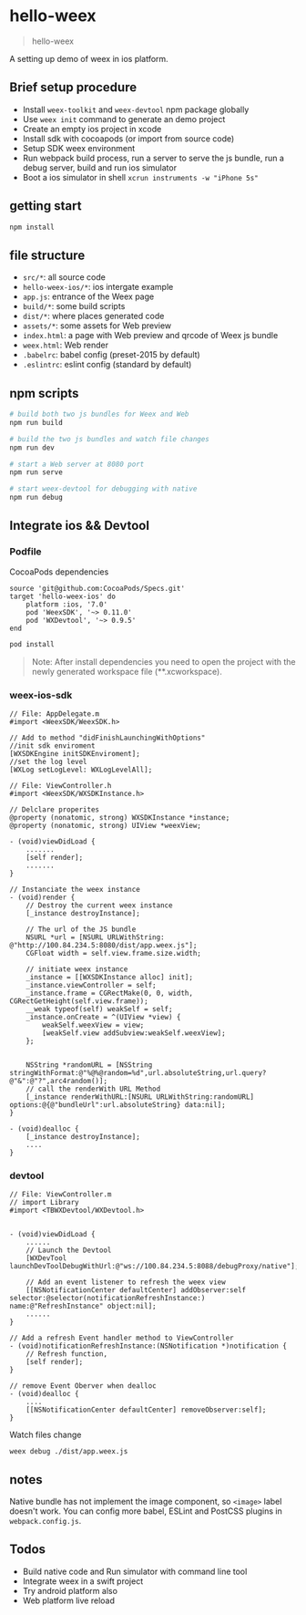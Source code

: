# hello-weex

> hello-weex

A setting up demo of weex in ios platform.

## Brief setup procedure
* Install `weex-toolkit` and `weex-devtool` npm package globally
* Use `weex init` command to generate an demo project
* Create an empty ios project in xcode
* Install sdk with cocoapods (or import from source code)
* Setup SDK weex environment
* Run webpack build process, run a server to serve the js bundle, run a debug server, build and run ios simulator
* Boot a ios simulator in shell `xcrun instruments -w "iPhone 5s"`
## getting start

```bash
npm install
```

## file structure

* `src/*`: all source code
* `hello-weex-ios/*`: ios intergate example
* `app.js`: entrance of the Weex page
* `build/*`: some build scripts
* `dist/*`: where places generated code
* `assets/*`: some assets for Web preview
* `index.html`: a page with Web preview and qrcode of Weex js bundle
* `weex.html`: Web render
* `.babelrc`: babel config (preset-2015 by default)
* `.eslintrc`: eslint config (standard by default)

## npm scripts

```bash
# build both two js bundles for Weex and Web
npm run build

# build the two js bundles and watch file changes
npm run dev

# start a Web server at 8080 port
npm run serve

# start weex-devtool for debugging with native
npm run debug
```

## Integrate ios && Devtool

### Podfile
CocoaPods dependencies
```
source 'git@github.com:CocoaPods/Specs.git' 
target 'hello-weex-ios' do
    platform :ios, '7.0' 
    pod 'WeexSDK', '~> 0.11.0'
    pod 'WXDevtool', '~> 0.9.5'
end
```

```bash
pod install
```
> Note: After install dependencies you need to open the project with the newly generated workspace file (**.xcworkspace).

### weex-ios-sdk
```
// File: AppDelegate.m
#import <WeexSDK/WeexSDK.h>

// Add to method "didFinishLaunchingWithOptions"
//init sdk enviroment
[WXSDKEngine initSDKEnviroment];
//set the log level
[WXLog setLogLevel: WXLogLevelAll];
```

```
// File: ViewController.h
#import <WeexSDK/WXSDKInstance.h>

// Delclare properites
@property (nonatomic, strong) WXSDKInstance *instance;
@property (nonatomic, strong) UIView *weexView;
```

```
- (void)viewDidLoad {
    .......
    [self render];
    .......
}

// Instanciate the weex instance
- (void)render {
    // Destroy the current weex instance
    [_instance destroyInstance];
    
    // The url of the JS bundle
    NSURL *url = [NSURL URLWithString: @"http://100.84.234.5:8080/dist/app.weex.js"];
    CGFloat width = self.view.frame.size.width;

    // initiate weex instance
    _instance = [[WXSDKInstance alloc] init];
    _instance.viewController = self;
    _instance.frame = CGRectMake(0, 0, width, CGRectGetHeight(self.view.frame));
    __weak typeof(self) weakSelf = self;
    _instance.onCreate = ^(UIView *view) {
        weakSelf.weexView = view;
        [weakSelf.view addSubview:weakSelf.weexView];
    };
    
    
    NSString *randomURL = [NSString stringWithFormat:@"%@%@random=%d",url.absoluteString,url.query?@"&":@"?",arc4random()];
    // call the renderWith URL Method
    [_instance renderWithURL:[NSURL URLWithString:randomURL] options:@{@"bundleUrl":url.absoluteString} data:nil];
}

- (void)dealloc {
    [_instance destroyInstance];
    ....
}
```

### devtool
```object-c
// File: ViewController.m
// import Library
#import <TBWXDevtool/WXDevtool.h>


- (void)viewDidLoad {
    ......
    // Launch the Devtool
    [WXDevTool launchDevToolDebugWithUrl:@"ws://100.84.234.5:8088/debugProxy/native"];

    // Add an event listener to refresh the weex view
    [[NSNotificationCenter defaultCenter] addObserver:self selector:@selector(notificationRefreshInstance:) name:@"RefreshInstance" object:nil];
    ......
}

// Add a refresh Event handler method to ViewController
- (void)notificationRefreshInstance:(NSNotification *)notification {
    // Refresh function,
    [self render];
}

// remove Event Oberver when dealloc
- (void)dealloc {
    ....
    [[NSNotificationCenter defaultCenter] removeObserver:self];
}
```

Watch files change
```
weex debug ./dist/app.weex.js
```

## notes
Native bundle has not implement the image component, so `<image>` label doesn't work. 
You can config more babel, ESLint and PostCSS plugins in `webpack.config.js`.


## Todos
* Build native code and Run simulator with command line tool
* Integrate weex in a swift project
* Try android platform also
* Web platform live reload